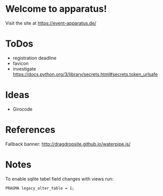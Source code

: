 # Welcome to apparatus!

Visit the site at https://event-apparatus.de/

# ToDos

* registration deadline
* favicon
* investigate https://docs.python.org/3/library/secrets.html#secrets.token_urlsafe

# Ideas

* Girocode


# References

Fallback banner: http://dragdropsite.github.io/waterpipe.js/

# Notes

To enable sqlite tabel field changes with views run:
```
PRAGMA legacy_alter_table = 1;
```
